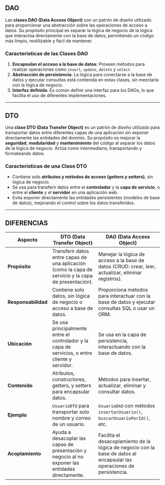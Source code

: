 ## DAO

Las **clases DAO (Data Access Object)** son un patrón de diseño utilizado para proporcionar una abstracción sobre las operaciones de acceso a datos. Su propósito principal es separar la lógica de negocio de la lógica que interactúa directamente con la base de datos, permitiendo un código más limpio, reutilizable y fácil de mantener.

### **Características de las Clases DAO**

1. **Encapsulan el acceso a la base de datos**: Proveen métodos para realizar operaciones como `insert`, `update`, `delete` y `select`.
2. **Abstracción de persistencia**: La lógica para conectarse a la base de datos y ejecutar consultas está contenida en estas clases, sin mezclarla con la lógica de negocio.
3. **Interfaz definida**: Es común definir una interfaz para los DAOs, lo que facilita el uso de diferentes implementaciones.

---
## DTO

Una **clase DTO (Data Transfer Object)** es un patrón de diseño utilizado para transportar datos entre diferentes capas de una aplicación sin exponer directamente las entidades del dominio. Su propósito es mejorar la **seguridad**, **modularidad** y **mantenimiento** del código al separar los datos de la lógica de negocio. Actúa como intermediario, transportando y formateando datos.

### **Características de una Clase DTO**

- Contiene solo **atributos y métodos de acceso (getters y setters)**, sin lógica de negocio.
- Se usa para transferir datos entre el **controlador** y la **capa de servicio**, o entre el **cliente** y el **servidor** en una aplicación web.
- Evita exponer directamente las entidades persistentes (modelos de base de datos), mejorando el control sobre los datos transferidos.

---
## DIFERENCIAS


| **Aspecto**         | **DTO (Data Transfer Object)**                                                                       | **DAO (Data Access Object)**                                                                                            |
| ------------------- | ---------------------------------------------------------------------------------------------------- | ----------------------------------------------------------------------------------------------------------------------- |
| **Propósito**       | Transferir datos entre capas de una aplicación (como la capa de servicio y la capa de presentación). | Manejar la lógica de acceso a la base de datos (CRUD: crear, leer, actualizar, eliminar registros).                     |
| **Responsabilidad** | Contiene solo datos, sin lógica de negocio o acceso a base de datos.                                 | Proporciona métodos para interactuar con la base de datos y ejecutar consultas SQL o usar un ORM.                       |
| **Ubicación**       | Se usa principalmente entre el controlador y la capa de servicios, o entre cliente y servidor.       | Se usa en la capa de persistencia, interactuando con la base de datos.                                                  |
| **Contenido**       | Atributos, constructores, getters, y setters para encapsular datos.                                  | Métodos para insertar, actualizar, eliminar y consultar datos.                                                          |
| **Ejemplo**         | `UsuarioDTO` para transportar solo nombre y correo de un usuario.                                    | `UsuarioDAO` con métodos `insertarUsuario()`, `buscarUsuarioPorId()`, etc.                                              |
| **Acoplamiento**    | Ayuda a desacoplar las capas de presentación y negocio al no exponer las entidades directamente.     | Facilita el desacoplamiento de la lógica de negocio con la base de datos al encapsular las operaciones de persistencia. |